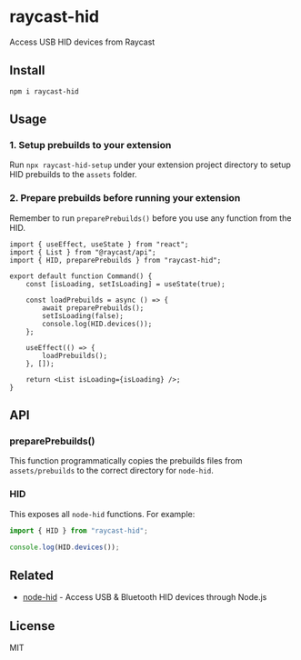 # raycast-hid

Access USB HID devices from Raycast

## Install

```shell
npm i raycast-hid
```

## Usage

### 1. Setup prebuilds to your extension

Run `npx raycast-hid-setup` under your extension project directory to setup HID prebuilds to the `assets` folder.

### 2. Prepare prebuilds before running your extension

Remember to run `preparePrebuilds()` before you use any function from the HID.

```tsx
import { useEffect, useState } from "react";
import { List } from "@raycast/api";
import { HID, preparePrebuilds } from "raycast-hid";

export default function Command() {
	const [isLoading, setIsLoading] = useState(true);

	const loadPrebuilds = async () => {
		await preparePrebuilds();
		setIsLoading(false);
		console.log(HID.devices());
	};

	useEffect(() => {
		loadPrebuilds();
	}, []);

	return <List isLoading={isLoading} />;
}
```

## API

### preparePrebuilds()

This function programmatically copies the prebuilds files from `assets/prebuilds` to the correct directory for `node-hid`.

### HID

This exposes all `node-hid` functions. For example:

```typescript
import { HID } from "raycast-hid";

console.log(HID.devices());
```

## Related

- [node-hid](https://github.com/node-hid/node-hid) - Access USB & Bluetooth HID devices through Node.js

## License

MIT
